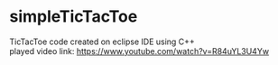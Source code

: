 # simpleTicTacToe
TicTacToe code created on eclipse IDE using C++<br />
played video link: https://www.youtube.com/watch?v=R84uYL3U4Yw

